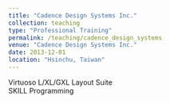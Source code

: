 ```yaml
---
title: "Cadence Design Systems Inc."
collection: teaching
type: "Professional Training"
permalink: /teaching/cadence_design_systems
venue: "Cadence Design Systems Inc."
date: 2013-12-01
location: "Hsinchu, Taiwan"
---
```


Virtuoso L/XL/GXL Layout Suite  
SKILL Programming  